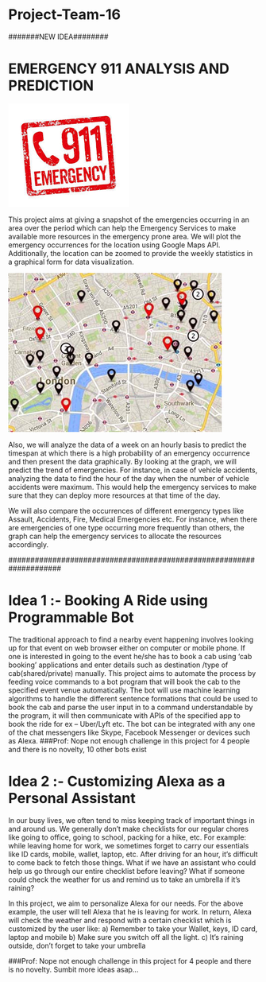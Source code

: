 # Project-Team-16 

#######NEW IDEA########
# EMERGENCY 911 ANALYSIS AND PREDICTION

![Alt text](download.jpg?raw=true)
 
This project aims at giving a snapshot of the emergencies occurring in an area over the period which can help the Emergency Services to make available more resources in the emergency prone area. We will plot the emergency occurrences for the location using Google Maps API. Additionally, the location can be zoomed to provide the weekly statistics in a graphical form for data visualization.

![Alt text](Map-multiple-locations.jpg?raw=true)
 
Also, we will analyze the data of a week on an hourly basis to predict the timespan at which there is a high probability of an emergency occurrence and then present the data graphically. By looking at the graph, we will predict the trend of emergencies. For instance, in case of vehicle accidents, analyzing the data to find the hour of the day when the number of vehicle accidents were maximum. This would help the emergency services to make sure that they can deploy more resources at that time of the day.

We will also compare the occurrences of different emergency types like Assault, Accidents, Fire, Medical Emergencies etc. For instance, when there are emergencies of one type occurring more frequently than others, the graph can help the emergency services to allocate the resources accordingly.





####################################################################
# Idea 1 :- Booking A Ride using Programmable Bot
The traditional approach to find a nearby event happening involves looking up for that event on web browser either on computer or mobile phone. If one is interested in going to the event he/she has to book a cab using ‘cab booking’ applications and enter details such as destination /type of cab(shared/private) manually. This project aims to automate the process by feeding voice commands to a bot program that will book the cab to the specified event venue automatically. The bot will use machine learning algorithms to handle the different sentence formations that could be used to book the cab and parse the user input in to a command understandable by the program, it will then communicate with APIs of the specified app to book the ride for ex – Uber/Lyft etc. The bot can be integrated with any one of the chat messengers like Skype, Facebook Messenger or devices such as Alexa.
###Prof: Nope not enough challenge in this project for 4 people and there is no novelty, 10 other bots exist
# Idea 2 :- Customizing Alexa as a Personal Assistant

In our busy lives, we often tend to miss keeping track of important things in and around us. We generally don’t make checklists for our regular chores like going to office, going to school, packing for a hike, etc. For example: while leaving home for work, we sometimes forget to carry our essentials like ID cards, mobile, wallet, laptop, etc. After driving for an hour, it’s difficult to come back to fetch those things. What if we have an assistant who could help us go through our entire checklist before leaving? What if someone could check the weather for us and remind us to take an umbrella if it’s raining?

In this project, we aim to personalize Alexa for our needs. For the above example, the user will tell Alexa that he is leaving for work. In return, Alexa will check the weather and  respond with a certain checklist which is customized by the user like:
a)	Remember to take your Wallet, keys, ID card, laptop and mobile
b)	Make sure you switch off all the light.
c)	It’s raining outside, don’t forget to take your umbrella

###Prof: Nope not enough challenge in this project for 4 people and there is no novelty. Sumbit more ideas asap...
